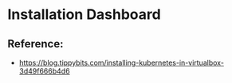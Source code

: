 # Installation Dashboard 

## Reference:

  * https://blog.tippybits.com/installing-kubernetes-in-virtualbox-3d49f666b4d6    
